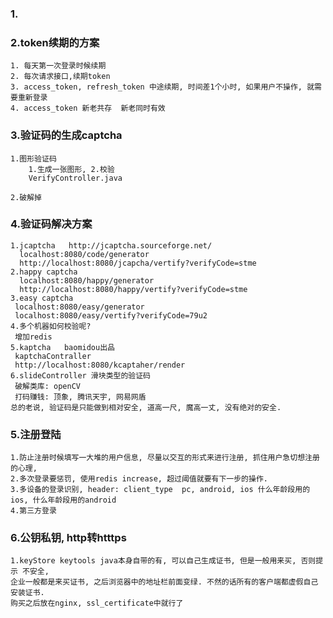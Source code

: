 ### 1.


### 2.token续期的方案
    1. 每天第一次登录时候续期
    2. 每次请求接口,续期token
    3. access_token, refresh_token 中途续期, 时间差1个小时, 如果用户不操作, 就需要重新登录
    4. access_token 新老共存  新老同时有效


### 3.验证码的生成captcha
    1.图形验证码
        1.生成一张图形, 2.校验
        VerifyController.java
        
    2.破解掉

### 4.验证码解决方案
    1.jcaptcha   http://jcaptcha.sourceforge.net/
      localhost:8080/code/generator
      http://localhost:8080/jcapcha/vertify?verifyCode=stme
    2.happy captcha
      localhost:8080/happy/generator
      http://localhost:8080/happy/vertify?verifyCode=stme
    3.easy captcha
     localhost:8080/easy/generator
     localhost:8080/easy/vertify?verifyCode=79u2
    4.多个机器如何校验呢?
     增加redis
    5.kaptcha   baomidou出品
     kaptchaContraller
     http://localhost:8080/kcaptaher/render
    6.slideController 滑块类型的验证码
     破解类库: openCV
     打码赚钱: 顶象, 腾讯天宇, 网易网盾
    总的老说, 验证码是只能做到相对安全, 道高一尺, 魔高一丈, 没有绝对的安全.

### 5.注册登陆
    1.防止注册时候填写一大堆的用户信息, 尽量以交互的形式来进行注册, 抓住用户急切想注册的心理, 
    2.多次登录要惩罚, 使用redis increase, 超过阈值就要有下一步的操作.
    3.多设备的登录识别, header: client_type  pc, android, ios 什么年龄段用的ios, 什么年龄段用的android
    4.第三方登录

### 6.公钥私钥, http转htttps
    1.keyStore keytools java本身自带的有, 可以自己生成证书, 但是一般用来买, 否则提示 不安全, 
    企业一般都是来买证书, 之后浏览器中的地址栏前面变绿. 不然的话所有的客户端都虚假自己安装证书.
    购买之后放在nginx, ssl_certificate中就行了
     
     
     
    